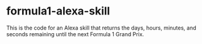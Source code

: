 # formula1-alexa-skill

This is the code for an Alexa skill that returns the days, hours, minutes, and seconds remaining until the next Formula 1 Grand Prix.
